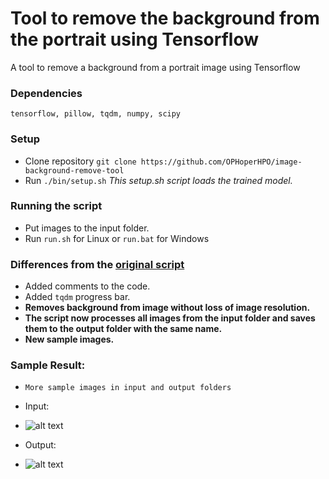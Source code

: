# Tool to remove the background from the portrait using Tensorflow
A tool to remove a background from a portrait image using Tensorflow

### Dependencies
```	tensorflow, pillow, tqdm, numpy, scipy ```

### Setup
* Clone repository ```git clone https://github.com/OPHoperHPO/image-background-remove-tool```
* Run ```./bin/setup.sh``` _This setup.sh script loads the trained model._
### Running the script
 * Put images to the input folder.
 * Run ```run.sh``` for Linux or ```run.bat``` for Windows

### Differences from the [original script](https://github.com/susheelsk/image-background-removal)
* Added comments to the code.
* Added ```tqdm``` progress bar.
* __Removes background from image without loss of image resolution.__
* __The script now processes all images from the input folder and saves them to the output folder with the same name.__
* __New sample images.__

### Sample Result:
* ```More sample images in input and output folders```
* Input: 
* ![alt text](https://github.com/OPHoperHPO/image-background-remove-tool/blob/master/input/1.jpg "Input")

* Output: 
* ![alt text](https://github.com/OPHoperHPO/image-background-remove-tool/blob/master/output/1.png "Output")
